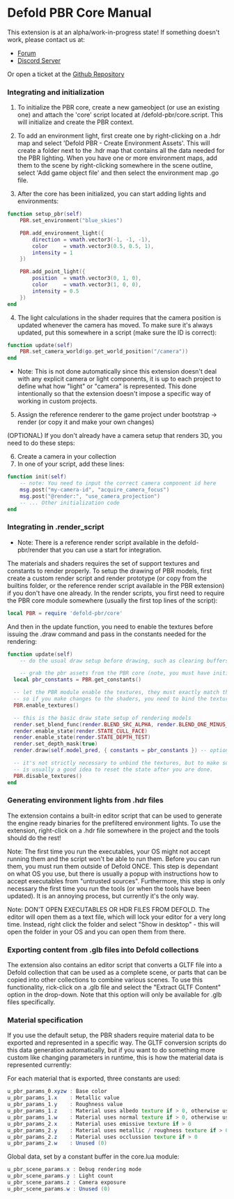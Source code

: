 # Defold PBR Core Manual

This extension is at an alpha/work-in-progress state! If something doesn't work, please contact us at:

* [Forum](https://forum.defold.com/)
* [Discord Server](https://discord.gg/6eSFn3U5)

Or open a ticket at the [Github Repository](https://github.com/defold/defold-pbr)


### Integrating and initialization

1) To initialize the PBR core, create a new gameobject (or use an existing one) and attach the 'core' script located at /defold-pbr/core.script. This will initialize and create the PBR context.

2) To add an environment light, first create one by right-clicking on a .hdr map and select 'Defold PBR - Create Environment Assets'. This will create a folder next to the .hdr map that contains all the data needed for the PBR lighting. When you have one or more environment maps, add them to the scene by right-clicking somewhere in the scene outline, select 'Add game object file' and then select the environment map .go file.

3) After the core has been initialized, you can start adding lights and environments:

```lua
function setup_pbr(self)
	PBR.set_environment("blue_skies")

	PBR.add_environment_light({
		direction = vmath.vector3(-1, -1, -1),
		color     = vmath.vector3(0.5, 0.5, 1),
		intensity = 1
	})

	PBR.add_point_light({
		position  = vmath.vector3(0, 1, 0),
		color     = vmath.vector3(1, 0, 0),
		intensity = 0.5
	})
end
```

4) The light calculations in the shader requires that the camera position is updated whenever the camera has moved. To make sure it's always updated, put this somewhere in a script (make sure the ID is correct):
```lua
function update(self)
	PBR.set_camera_world(go.get_world_position("/camera"))
end
```

* Note: This is not done automatically since this extension doesn't deal with any explicit camera or light components, it is up to each project to define what how "light" or "camera" is represented. This done intentionally so that the extension doesn't impose a specific way of working in custom projects.

5) Assign the reference renderer to the game project under bootstrap -> render (or copy it and make your own changes)

(OPTIONAL) If you don't already have a camera setup that renders 3D, you need to do these steps:

6) Create a camera in your collection
7) In one of your script, add these lines:

```lua
function init(self)
	-- note: You need to input the correct camera component id here
	msg.post("my-camera-id", "acquire_camera_focus")
	msg.post("@render:", "use_camera_projection")
	-- ... Other initialization code
end
```

### Integrating in .render_script

* Note: There is a reference render script available in the defold-pbr/render that you can use a start for integration.

The materials and shaders requires the set of support textures and constants to render properly. To setup the drawing of PBR models, first create a custom render script and render prototype (or copy from the builtins folder, or the reference render script available in the PBR extension) if you don't have one already. In the render scripts, you first need to require the PBR core module somewhere (usually the first top lines of the script):

```lua
local PBR = require 'defold-pbr/core'
```

And then in the update function, you need to enable the textures before issuing the .draw command and pass in the constants needed for the rendering:
```lua
function update(self)
	-- do the usual draw setup before drawing, such as clearing buffers etc. The default builtin script takes care of the basic setup here

	-- grab the pbr assets from the PBR core (note, you must have initialized the module first!)
  local pbr_constants = PBR.get_constants()

  -- let the PBR module enable the textures, they must exactly match the uniforms in the shaders to work.
  -- so if you make changes to the shaders, you need to bind the textures manually here instead.
  PBR.enable_textures()

  -- this is the basic draw state setup of rendering models
  render.set_blend_func(render.BLEND_SRC_ALPHA, render.BLEND_ONE_MINUS_SRC_ALPHA)
  render.enable_state(render.STATE_CULL_FACE)
  render.enable_state(render.STATE_DEPTH_TEST)
  render.set_depth_mask(true)
  render.draw(self.model_pred, { constants = pbr_constants }) -- optionally, pass in a frustum here!

  -- it's not strictly necessary to unbind the textures, but to make sure you don't get side-effect it
  -- is usually a good idea to reset the state after you are done.
  PBR.disable_textures()
end
```

### Generating environment lights from .hdr files

The extension contains a built-in editor script that can be used to generate the engine ready binaries for the prefiltered environment lights.
To use the extension, right-click on a .hdr file somewhere in the project and the tools should do the rest!

Note: The first time you run the executables, your OS might not accept running them and the script won't be able to run them. Before you can run them, you must run them outside of Defold ONCE. This step is dependant on what OS you use, but there is usually a popup with instructions how to accept executables from "untrusted sources". Furthermore, this step is only necessary the first time you run the tools (or when the tools have been updated). It is an annoying process, but currently it's the only way.

Note: DON'T OPEN EXECUTABLES OR HDR FILES FROM DEFOLD. The editor will open them as a text file, which will lock your editor for a very long time. Instead, right click the folder and select "Show in desktop" - this will open the folder in your OS and you can open them from there.

### Exporting content from .glb files into Defold collections

The extension also contains an editor script that converts a GLTF file into a Defold collection that can be used as a complete scene, or parts that can be copied into other collections to combine various scenes. To use this functionality, rick-click on a .glb file and select the "Extract GLTF Content" option in the drop-down. Note that this option will only be available for .glb files specifically.

### Material specification

If you use the default setup, the PBR shaders require material data to be exported and represented in a specific way. The GLTF conversion scripts do this data generation automatically, but if you want to do something more custom like changing parameters in runtime, this is how the material data is represented currently:

For each material that is exported, three constants are used:

```glsl
u_pbr_params_0.xyzw : Base color
u_pbr_params_1.x    : Metallic value
u_pbr_params_1.y    : Roughness value
u_pbr_params_1.z    : Material uses albedo texture if > 0, otherwise uses base color
u_pbr_params_1.w    : Material uses normal texture if > 0, otherwise uses geometry normal
u_pbr_params_2.x    : Material uses emissive texture if > 0
u_pbr_params_2.y    : Material uses metallic / roughness texture if > 0, otherwise uses metallic or roughness values
u_pbr_params_2.z    : Material uses occlussion texture if > 0
u_pbr_params_2.w    : Unused (0)
```

Global data, set by a constant buffer in the core.lua module:

```glsl
u_pbr_scene_params.x : Debug rendering mode
u_pbr_scene_params.y : Light count
u_pbr_scene_params.z : Camera exposure
u_pbr_scene_params.w : Unused (0)
```

